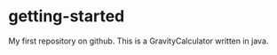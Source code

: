 getting-started
===============

My first repository on github.
This is a GravityCalculator written in java.

